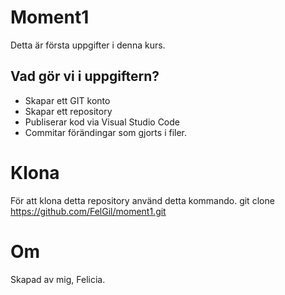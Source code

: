 # Moment1
Detta är första uppgifter i denna kurs.

## Vad gör vi i uppgiftern?
- Skapar ett GIT konto
- Skapar ett repository
- Publiserar kod via Visual Studio Code
- Commitar förändingar som gjorts i filer.

# Klona
För att klona detta repository använd detta kommando.
git clone https://github.com/FelGil/moment1.git

# Om
Skapad av mig, Felicia.